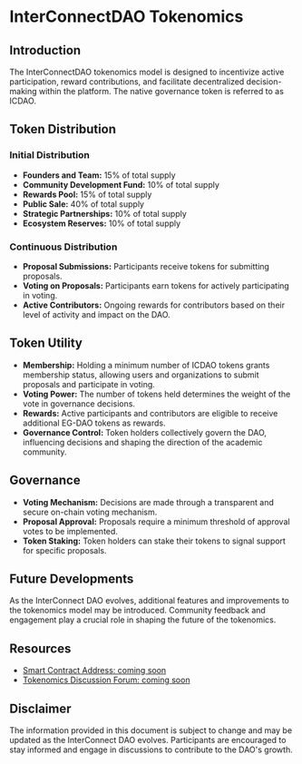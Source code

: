 # InterConnectDAO Tokenomics

## Introduction

The InterConnectDAO tokenomics model is designed to incentivize active participation, reward contributions, and facilitate decentralized decision-making within the platform. The native governance token is referred to as ICDAO.

## Token Distribution

### Initial Distribution

- **Founders and Team:** 15% of total supply
- **Community Development Fund:** 10% of total supply
- **Rewards Pool:** 15% of total supply
- **Public Sale:** 40% of total supply
- **Strategic Partnerships:** 10% of total supply
- **Ecosystem Reserves:** 10% of total supply

### Continuous Distribution

- **Proposal Submissions:** Participants receive tokens for submitting proposals.
- **Voting on Proposals:** Participants earn tokens for actively participating in voting.
- **Active Contributors:** Ongoing rewards for contributors based on their level of activity and impact on the DAO.

## Token Utility

- **Membership:** Holding a minimum number of ICDAO tokens grants membership status, allowing users and organizations to submit proposals and participate in voting.
- **Voting Power:** The number of tokens held determines the weight of the vote in governance decisions.
- **Rewards:** Active participants and contributors are eligible to receive additional EG-DAO tokens as rewards.
- **Governance Control:** Token holders collectively govern the DAO, influencing decisions and shaping the direction of the academic community.

## Governance

- **Voting Mechanism:** Decisions are made through a transparent and secure on-chain voting mechanism.
- **Proposal Approval:** Proposals require a minimum threshold of approval votes to be implemented.
- **Token Staking:** Token holders can stake their tokens to signal support for specific proposals.

## Future Developments

As the InterConnect DAO evolves, additional features and improvements to the tokenomics model may be introduced. Community feedback and engagement play a crucial role in shaping the future of the tokenomics.

## Resources

- [Smart Contract Address: coming soon]()
- [Tokenomics Discussion Forum: coming soon]()

## Disclaimer

The information provided in this document is subject to change and may be updated as the InterConnect DAO evolves. Participants are encouraged to stay informed and engage in discussions to contribute to the DAO's growth.

